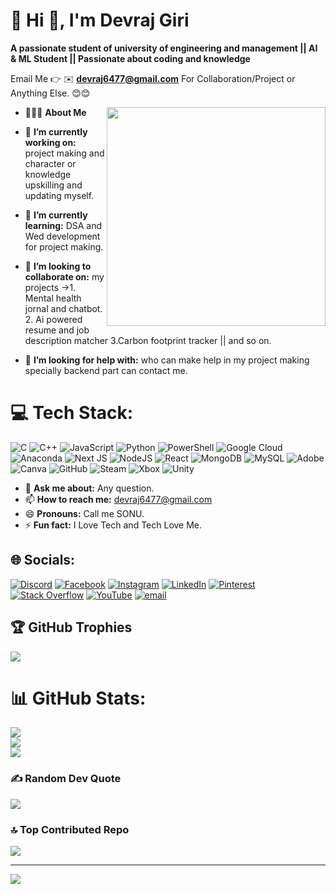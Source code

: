 # 💫 Hi 👋, I'm Devraj Giri
**A passionate student of university of engineering and management || AI & ML Student || Passionate about coding and knowledge**

Email Me 👉 ✉️ **devraj6477@gmail.com** For Collaboration/Project or Anything Else. 😊😊

- 👨🏻‍💻 **About Me**<img src="https://raw.githubusercontent.com/sanjay-kv/sanjay-kv/main/Assets/illustration.png" min-width="300px" max-width="300px" width="350px" align="right"> 

- 🔭 **I’m currently working on:** project making and character or knowledge upskilling and updating myself.
- 🌱 **I’m currently learning:** DSA and Wed development for project making.
- 👯 **I’m looking to collaborate on:** my projects ->1. Mental health jornal and chatbot. 2. Ai powered resume and job description matcher 3.Carbon footprint tracker || and so on.
- 🤔 **I’m looking for help with:** who can make help in my project making specially backend part can contact me.
# 💻 Tech Stack:
![C](https://img.shields.io/badge/c-%2300599C.svg?style=for-the-badge&logo=c&logoColor=white) ![C++](https://img.shields.io/badge/c++-%2300599C.svg?style=for-the-badge&logo=c%2B%2B&logoColor=white) ![JavaScript](https://img.shields.io/badge/javascript-%23323330.svg?style=for-the-badge&logo=javascript&logoColor=%23F7DF1E) ![Python](https://img.shields.io/badge/python-3670A0?style=for-the-badge&logo=python&logoColor=ffdd54) ![PowerShell](https://img.shields.io/badge/PowerShell-%235391FE.svg?style=for-the-badge&logo=powershell&logoColor=white) ![Google Cloud](https://img.shields.io/badge/GoogleCloud-%234285F4.svg?style=for-the-badge&logo=google-cloud&logoColor=white) ![Anaconda](https://img.shields.io/badge/Anaconda-%2344A833.svg?style=for-the-badge&logo=anaconda&logoColor=white) ![Next JS](https://img.shields.io/badge/Next-black?style=for-the-badge&logo=next.js&logoColor=white) ![NodeJS](https://img.shields.io/badge/node.js-6DA55F?style=for-the-badge&logo=node.js&logoColor=white) ![React](https://img.shields.io/badge/react-%2320232a.svg?style=for-the-badge&logo=react&logoColor=%2361DAFB) ![MongoDB](https://img.shields.io/badge/MongoDB-%234ea94b.svg?style=for-the-badge&logo=mongodb&logoColor=white) ![MySQL](https://img.shields.io/badge/mysql-4479A1.svg?style=for-the-badge&logo=mysql&logoColor=white) ![Adobe](https://img.shields.io/badge/adobe-%23FF0000.svg?style=for-the-badge&logo=adobe&logoColor=white) ![Canva](https://img.shields.io/badge/Canva-%2300C4CC.svg?style=for-the-badge&logo=Canva&logoColor=white) ![GitHub](https://img.shields.io/badge/github-%23121011.svg?style=for-the-badge&logo=github&logoColor=white) ![Steam](https://img.shields.io/badge/steam-%23000000.svg?style=for-the-badge&logo=steam&logoColor=white) ![Xbox](https://img.shields.io/badge/xbox-%23107C10.svg?style=for-the-badge&logo=xbox&logoColor=white) ![Unity](https://img.shields.io/badge/unity-%23000000.svg?style=for-the-badge&logo=unity&logoColor=white)

- 💬 **Ask me about:** Any question.
- 📫 **How to reach me:** devraj6477@gmail.com
- 😄 **Pronouns:** Call me SONU.
- ⚡ **Fun fact:** I Love Tech and Tech Love Me.



## 🌐 Socials:
[![Discord](https://img.shields.io/badge/Discord-%237289DA.svg?logo=discord&logoColor=white)](https://discord.gg/devraj_46623) [![Facebook](https://img.shields.io/badge/Facebook-%231877F2.svg?logo=Facebook&logoColor=white)](https://facebook.com/devraj.giri.9066) [![Instagram](https://img.shields.io/badge/Instagram-%23E4405F.svg?logo=Instagram&logoColor=white)](https://instagram.com/_devraj_sonu_) [![LinkedIn](https://img.shields.io/badge/LinkedIn-%230077B5.svg?logo=linkedin&logoColor=white)](https://linkedin.com/in/devraj-giri-830854319) [![Pinterest](https://img.shields.io/badge/Pinterest-%23E60023.svg?logo=Pinterest&logoColor=white)](https://pinterest.com/devraj6477) [![Stack Overflow](https://img.shields.io/badge/-Stackoverflow-FE7A16?logo=stack-overflow&logoColor=white)](https://stackoverflow.com/users/devraj-giri) [![YouTube](https://img.shields.io/badge/YouTube-%23FF0000.svg?logo=YouTube&logoColor=white)](https://youtube.com/@UCAyqLydRmIglSef06usPDfw) [![email](https://img.shields.io/badge/Email-D14836?logo=gmail&logoColor=white)](mailto:devraj6477@gmail.com) 


## 🏆 GitHub Trophies
![](https://github-profile-trophy.vercel.app/?username=devraj-sonu&theme=radical&no-frame=true&no-bg=false&margin-w=4)

# 📊 GitHub Stats:
![](https://github-readme-stats.vercel.app/api?username=devraj-sonu&theme=dark&hide_border=false&include_all_commits=true&count_private=false)<br/>
![](https://nirzak-streak-stats.vercel.app/?user=devraj-sonu&theme=dark&hide_border=false)<br/>
![](https://github-readme-stats.vercel.app/api/top-langs/?username=devraj-sonu&theme=dark&hide_border=false&include_all_commits=true&count_private=false&layout=compact)



### ✍️ Random Dev Quote
![](https://quotes-github-readme.vercel.app/api?type=horizontal&theme=radical)

### 🔝 Top Contributed Repo
![](https://github-contributor-stats.vercel.app/api?username=devraj-sonu&limit=5&theme=dark&combine_all_yearly_contributions=true)

---
[![](https://visitcount.itsvg.in/api?id=devraj-sonu&icon=0&color=0)](https://visitcount.itsvg.in)

<!-- Proudly created with GPRM ( https://gprm.itsvg.in ) -->
